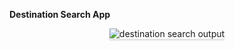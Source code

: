 **Destination Search App**
<br/>
<div style="text-align: center;">
    <img src="https://assets.ccbp.in/frontend/content/react-js/destination-search-output-v2.gif" alt="destination search output" style="max-width:70%;box-shadow:0 2.8px 2.2px rgba(0, 0, 0, 0.12)">
</div>
<br/>
